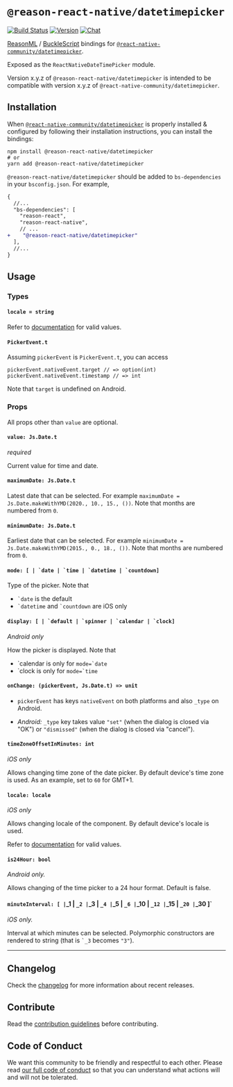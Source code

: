 # `@reason-react-native/datetimepicker`

[![Build Status](https://github.com/reason-react-native/datetimepicker/workflows/Build/badge.svg)](https://github.com/reason-react-native/datetimepicker/actions)
[![Version](https://img.shields.io/npm/v/@reason-react-native/datetimepicker.svg)](https://www.npmjs.com/@reason-react-native/datetimepicker)
[![Chat](https://img.shields.io/discord/235176658175262720.svg?logo=discord&colorb=blue)](https://reasonml-community.github.io/reason-react-native/discord/)

[ReasonML](https://reasonml.github.io) /
[BuckleScript](https://bucklescript.github.io) bindings for
[`@react-native-community/datetimepicker`](https://github.com/react-native-community/react-native-datetimepicker).

Exposed as the `ReactNativeDateTimePicker` module.

Version x.y.z of `@reason-react-native/datetimepicker` is intended to be
compatible with version x.y.z of `@react-native-community/datetimepicker`.

## Installation

When
[`@react-native-community/datetimepicker`](`https://github.com/react-native-community/datetimepicker`)
is properly installed & configured by following their installation instructions,
you can install the bindings:

```console
npm install @reason-react-native/datetimepicker
# or
yarn add @reason-react-native/datetimepicker
```

`@reason-react-native/datetimepicker` should be added to `bs-dependencies` in
your `bsconfig.json`. For example,

```diff
{
  //...
  "bs-dependencies": [
    "reason-react",
    "reason-react-native",
    // ...
+    "@reason-react-native/datetimepicker"
  ],
  //...
}
```

## Usage

### Types

#### `locale = string`

Refer to
[documentation](https://developer.apple.com/library/archive/documentation/MacOSX/Conceptual/BPInternational/LanguageandLocaleIDs/LanguageandLocaleIDs.html)
for valid values.

#### `PickerEvent.t`

Assuming `pickerEvent` is `PickerEvent.t`, you can access

```reason
pickerEvent.nativeEvent.target // => option(int)
pickerEvent.nativeEvent.timestamp // => int
```

Note that `target` is undefined on Android.

### Props

All props other than `value` are optional.

#### `value: Js.Date.t`

_required_

Current value for time and date.

#### `maximumDate: Js.Date.t`

Latest date that can be selected. For example
`maximumDate = Js.Date.makeWithYMD(2020., 10., 15., ())`. Note that months are
numbered from `0`.

#### `minimumDate: Js.Date.t`

Earliest date that can be selected. For example
`minimumDate = Js.Date.makeWithYMD(2015., 0., 18., ())`. Note that months are
numbered from `0`.

#### `` mode: [ | `date | `time | `datetime | `countdown] ``

Type of the picker. Note that

- `` `date `` is the default
- `` `datetime `` and `` `countdown `` are iOS only

#### `` display: [ | `default | `spinner | `calendar | `clock] ``

_Android only_

How the picker is displayed. Note that

- \`calendar is only for `` mode=`date ``
- \`clock is only for `` mode=`time ``

#### `onChange: (pickerEvent, Js.Date.t) => unit`

- `pickerEvent` has keys `nativeEvent` on both platforms and also `_type` on
  Android.

- _Android:_ `_type` key takes value `"set"` (when the dialog is closed via
  "OK") or `"dismissed"` (when the dialog is closed via "cancel").

#### `timeZoneOffsetInMinutes: int`

_iOS only_

Allows changing time zone of the date picker. By default device's time zone is
used. As an example, set to `60` for GMT+1.

#### `locale: locale`

_iOS only_

Allows changing locale of the component. By default device's locale is used.

Refer to
[documentation](https://developer.apple.com/library/archive/documentation/MacOSX/Conceptual/BPInternational/LanguageandLocaleIDs/LanguageandLocaleIDs.html)
for valid values.

#### `is24Hour: bool`

_Android only._

Allows changing of the time picker to a 24 hour format. Default is false.

#### `minuteInterval: [ |`\_1 | `_2 |`\_3 | `_4 |`\_5 | `_6 |`\_10 | `_12 |`\_15 | `_20 |`\_30 ]`

_iOS only._

Interval at which minutes can be selected. Polymorphic constructors are rendered
to string (that is `` `_3 `` becomes `"3"`).

---

## Changelog

Check the [changelog](./CHANGELOG.md) for more information about recent
releases.

## Contribute

Read the [contribution guidelines](./CONTRIBUTING.md) before contributing.

## Code of Conduct

We want this community to be friendly and respectful to each other. Please read
[our full code of conduct](./CODE_OF_CONDUCT.md) so that you can understand what
actions will and will not be tolerated.

